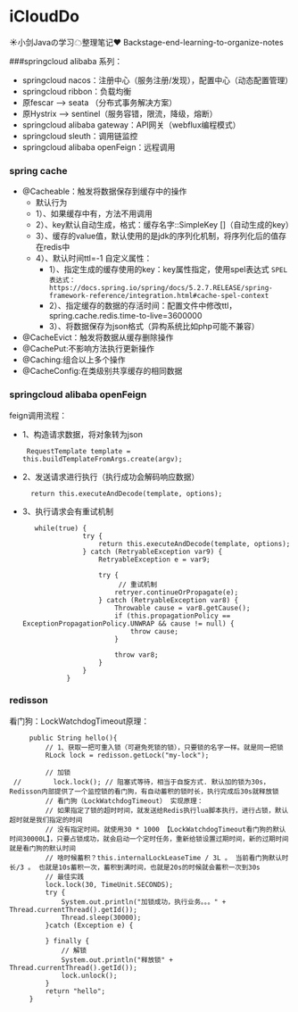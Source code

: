 # iCloudDo
☀小剑Javaの学习☁整理笔记❤ Backstage-end-learning-to-organize-notes

###springcloud alibaba 系列：
- springcloud nacos：注册中心（服务注册/发现），配置中心（动态配置管理）
- springcloud ribbon：负载均衡
- 原fescar --> seata  （分布式事务解决方案）
- 原Hystrix --> sentinel（服务容错，限流，降级，熔断）
- springcloud alibaba gateway：API网关（webflux编程模式）
- springcloud sleuth：调用链监控
- springcloud alibaba openFeign：远程调用


### spring cache
- @Cacheable：触发将数据保存到缓存中的操作
   - 默认行为
   -  1）、如果缓存中有，方法不用调用
   -  2）、key默认自动生成，格式：缓存名字::SimpleKey []（自动生成的key）
   -  3）、缓存的value值，默认使用的是jdk的序列化机制，将序列化后的值存在redis中
   -  4）、默认时间ttl=-1
     自定义属性：
         - 1）、指定生成的缓存使用的key：key属性指定，使用spel表达式
             `SPEL表达式：https://docs.spring.io/spring/docs/5.2.7.RELEASE/spring-framework-reference/integration.html#cache-spel-context`
         - 2）、指定缓存的数据的存活时间：配置文件中修改ttl，spring.cache.redis.time-to-live=3600000
         - 3）、将数据保存为json格式（异构系统比如php可能不兼容）
- @CacheEvict：触发将数据从缓存删除操作
- @CachePut:不影响方法执行更新操作
- @Caching:组合以上多个操作
- @CacheConfig:在类级别共享缓存的相同数据

### springcloud alibaba openFeign
feign调用流程：

* 1、构造请求数据，将对象转为json

       RequestTemplate template = this.buildTemplateFromArgs.create(argv);
* 2、发送请求进行执行（执行成功会解码响应数据）

        return this.executeAndDecode(template, options);
* 3、执行请求会有重试机制
           
         while(true) {
                     try {
                         return this.executeAndDecode(template, options);
                     } catch (RetryableException var9) {
                         RetryableException e = var9;
         
                         try {
                              // 重试机制
                             retryer.continueOrPropagate(e);
                         } catch (RetryableException var8) {
                             Throwable cause = var8.getCause();
                             if (this.propagationPolicy == ExceptionPropagationPolicy.UNWRAP && cause != null) {
                                 throw cause;
                             }
         
                             throw var8;
                         }
                     }
                 }
### redisson                 
看门狗：LockWatchdogTimeout原理：
     
         public String hello(){
             // 1、获取一把可重入锁（可避免死锁的锁），只要锁的名字一样。就是同一把锁
             RLock lock = redisson.getLock("my-lock");
     
             // 加锁
     //        lock.lock(); // 阻塞式等待，相当于自旋方式. 默认加的锁为30s，Redisson内部提供了一个监控锁的看门狗，有自动蓄积的锁时长，执行完成后30s就释放锁
             // 看门狗（LockWatchdogTimeout） 实现原理：
             // 如果指定了锁的超时时间，就发送给Redis执行lua脚本执行，进行占锁，默认超时就是我们指定的时间
             // 没有指定时间。就使用30 * 1000 【LockWatchdogTimeout看门狗的默认时间30000L】，只要占锁成功，就会启动一个定时任务，重新给锁设置过期时间，新的过期时间就是看门狗的默认时间
             // 啥时候蓄积？this.internalLockLeaseTime / 3L 。 当前看门狗默认时长/3 。 也就是10s蓄积一次，蓄积到满时间，也就是20s的时候就会蓄积一次到30s
             // 最佳实践
             lock.lock(30, TimeUnit.SECONDS);
             try {
                 System.out.println("加锁成功，执行业务。。。" + Thread.currentThread().getId());
                 Thread.sleep(30000);
             }catch (Exception e) {
     
             } finally {
                 // 解锁
                 System.out.println("释放锁" + Thread.currentThread().getId());
                 lock.unlock();
             }
             return "hello";
         }      `